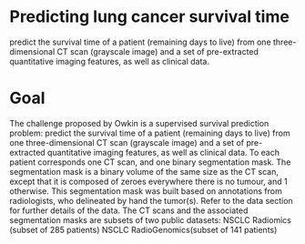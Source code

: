 # Predicting lung cancer survival time
predict the survival time of a patient (remaining days to live) from one three-dimensional CT scan (grayscale image) and a set of pre-extracted quantitative imaging features, as well as clinical data.
# Goal
The challenge proposed by Owkin is a supervised survival prediction problem: predict the survival time of a patient (remaining days to live) from one three-dimensional CT scan (grayscale image) and a set of pre-extracted quantitative imaging features, as well as clinical data. To each patient corresponds one CT scan, and one binary segmentation mask. The segmentation mask is a binary volume of the same size as the CT scan, except that it is composed of zeroes everywhere there is no tumour, and 1 otherwise. This segmentation mask was built based on annotations from radiologists, who delineated by hand the tumor(s). Refer to the data section for further details of the data. The CT scans and the associated segmentation masks are subsets of two public datasets:
NSCLC Radiomics (subset of 285 patients)
NSCLC RadioGenomics(subset of 141 patients)
